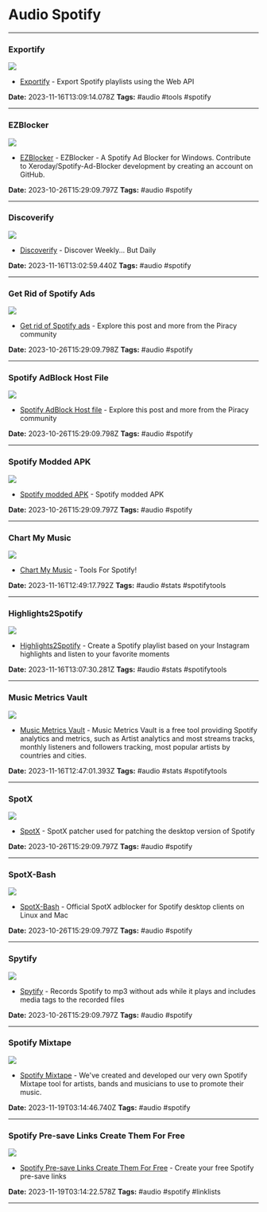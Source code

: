 # Audio Spotify

---

### Exportify

![](https://rdl.ink/render/https%3A%2F%2Fwatsonbox.github.io%2Fexportify%2F)

- [Exportify](https://watsonbox.github.io/exportify/) - Export Spotify playlists using the Web API

**Date:** 2023-11-16T13:09:14.078Z
**Tags:** #audio #tools #spotify

---

### EZBlocker

![](https://opengraph.githubassets.com/30f430d8ed8a6973742b7e578b4fdcbb51550c974a993b82f6e69e1a02d60a39/Xeroday/Spotify-Ad-Blocker)

- [EZBlocker](https://github.com/Xeroday/Spotify-Ad-Blocker) - EZBlocker - A Spotify Ad Blocker for Windows. Contribute to Xeroday/Spotify-Ad-Blocker development by creating an account on GitHub.

**Date:** 2023-10-26T15:29:09.797Z
**Tags:** #audio #spotify

---

### Discoverify

![](https://discoverifymusic.com/canonical.png)

- [Discoverify](https://discoverifymusic.com/login) - Discover Weekly... But Daily

**Date:** 2023-11-16T13:02:59.440Z
**Tags:** #audio #spotify 

---

### Get Rid of Spotify Ads

![](https://share.redd.it/preview/post/9jvlf8)

- [Get rid of Spotify ads](https://www.reddit.com/r/Piracy/comments/9jvlf8/get_rid_of_spotify_adsbannerslimited_skips_and) - Explore this post and more from the Piracy community

**Date:** 2023-10-26T15:29:09.798Z
**Tags:** #audio #spotify

---

### Spotify AdBlock Host File

![](https://share.redd.it/preview/post/9tcbvc)

- [Spotify AdBlock Host file](https://www.reddit.com/r/Piracy/comments/9tcbvc/spotify_adblock_host_file_uptodate_effective) - Explore this post and more from the Piracy community

**Date:** 2023-10-26T15:29:09.798Z
**Tags:** #audio #spotify

---

### Spotify Modded APK

![](https://rdl.ink/render/https%3A%2F%2Fforum.mobilism.org%2Fviewtopic.php%3Ff%3D1332%26t%3D2950704)

- [Spotify modded APK](https://forum.mobilism.org/viewtopic.php?f=1332&t=2950704) - Spotify modded APK

**Date:** 2023-10-26T15:29:09.797Z
**Tags:** #audio #spotify

---

### Chart My Music

![](https://rdl.ink/render/https%3A%2F%2Fwww.chartmymusic.com%2F)

- [Chart My Music](https://www.chartmymusic.com/) - Tools For Spotify!

**Date:** 2023-11-16T12:49:17.792Z
**Tags:** #audio #stats #spotifytools

---

### Highlights2Spotify

![](https://highlights2spotify.com/_next/image?url=%2Fassets%2Fimages%2Fconvert-example.png&w=750&q=75)

- [Highlights2Spotify](https://highlights2spotify.com/) - Create a Spotify playlist based on your Instagram highlights and listen to your favorite moments

**Date:** 2023-11-16T13:07:30.281Z
**Tags:** #audio #stats #spotifytools

---

### Music Metrics Vault

![](https://rdl.ink/render/https%3A%2F%2Fwww.musicmetricsvault.com%2F)

- [Music Metrics Vault](https://www.musicmetricsvault.com/) - Music Metrics Vault is a free tool providing Spotify analytics and metrics, such as Artist analytics and most streams tracks, monthly listeners and followers tracking, most popular artists by countries and cities.

**Date:** 2023-11-16T12:47:01.393Z
**Tags:** #audio #stats #spotifytools

---

### SpotX

![](https://repository-images.githubusercontent.com/395075992/1b58b86f-8799-4c70-957c-4fc71117a3d1)

- [SpotX](https://github.com/amd64fox/SpotX) - SpotX patcher used for patching the desktop version of Spotify

**Date:** 2023-10-26T15:29:09.797Z
**Tags:** #audio #spotify

---

### SpotX-Bash

![](https://opengraph.githubassets.com/3219237af7997ad806bc5eff1c58719920cd949b3737b852399bee601d29495e/SpotX-Official/SpotX-Bash)

- [SpotX-Bash](https://github.com/jetfir3/SpotX-Bash) - Official SpotX adblocker for Spotify desktop clients on Linux and Mac

**Date:** 2023-10-26T15:29:09.797Z
**Tags:** #audio #spotify

---

### Spytify

![](https://rdl.ink/render/https%3A%2F%2Fjwallet.github.io%2Fspy-spotify)

- [Spytify](https://jwallet.github.io/spy-spotify) - Records Spotify to mp3 without ads while it plays and includes media tags to the recorded files

**Date:** 2023-10-26T15:29:09.797Z
**Tags:** #audio #spotify

---

### Spotify Mixtape

![](https://support.musicgateway.com/wp-content/uploads/2023/06/Spotify-mixtape-1024x582.jpg)

- [Spotify Mixtape](https://www.musicgateway.com/spotify-mixtape) - We've created and developed our very own Spotify Mixtape tool for artists, bands and musicians to use to promote their music.

**Date:** 2023-11-19T03:14:46.740Z
**Tags:** #audio #spotify

---

### Spotify Pre-save Links Create Them For Free

![](https://s3-eu-west-1.amazonaws.com/musicgateway.public/metaImages/Twitter-600.png)

- [Spotify Pre-save Links Create Them For Free](https://www.musicgateway.com/spotify-pre-save) - Create your free Spotify pre-save links

**Date:** 2023-11-19T03:14:22.578Z
**Tags:** #audio #spotify #linklists

---